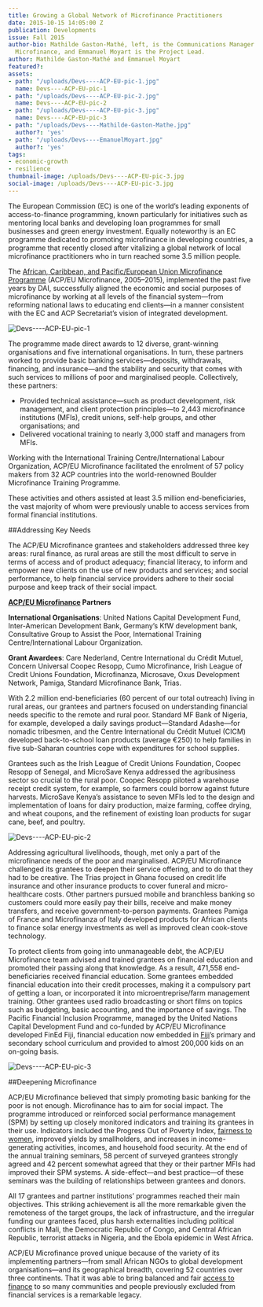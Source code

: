 ```yaml
---
title: Growing a Global Network of Microfinance Practitioners
date: 2015-10-15 14:05:00 Z
publication: Developments
issue: Fall 2015
author-bio: Mathilde Gaston-Mathé, left, is the Communications Manager for ACP/EU
  Microfinance, and Emmanuel Moyart is the Project Lead.
author: Mathilde Gaston-Mathé and Emmanuel Moyart
featured?: 
assets:
- path: "/uploads/Devs----ACP-EU-pic-1.jpg"
  name: Devs----ACP-EU-pic-1
- path: "/uploads/Devs----ACP-EU-pic-2.jpg"
  name: Devs----ACP-EU-pic-2
- path: "/uploads/Devs----ACP-EU-pic-3.jpg"
  name: Devs----ACP-EU-pic-3
- path: "/uploads/Devs----Mathilde-Gaston-Mathe.jpg"
  author?: 'yes'
- path: "/uploads/Devs----EmanuelMoyart.jpg"
  author?: 'yes'
tags:
- economic-growth
- resilience
thumbnail-image: /uploads/Devs----ACP-EU-pic-3.jpg
social-image: /uploads/Devs----ACP-EU-pic-3.jpg
---
```


The European Commission (EC) is one of the world’s leading exponents of access-to-finance programming, known particularly for initiatives such as  mentoring local banks and developing loan programmes for small businesses and green energy investment. Equally noteworthy is an EC programme dedicated to promoting microfinance in developing countries, a programme that recently closed after vitalizing a global network of local microfinance practitioners who in turn reached some 3.5 million people.




The [African, Caribbean, and Pacific/European Union Microfinance Programme](http://dai.com/our-work/projects/african-caribbean-and-pacific%E2%80%93european-union-microfinance-programme) (ACP/EU Microfinance, 2005–2015), implemented the past five years by DAI, successfully aligned the economic and social purposes of microfinance by working at all levels of the financial system—from reforming national laws to educating end clients—in a manner consistent with the EC and ACP Secretariat’s vision of integrated development.

![Devs----ACP-EU-pic-1](/uploads/Devs----ACP-EU-pic-1.jpg "The Nantkro village banking group meeting, Gozu village, Ghana. Photo courtesy of Jason Florio, for Concern Universal.") 

The programme made direct awards to 12 diverse, grant-winning organisations and five international organisations. In turn, these partners worked to provide basic banking services—deposits, withdrawals, financing, and insurance—and the stability and security that comes with such services to millions of poor and marginalised people. Collectively, these partners:

* Provided technical assistance—such as product development, risk management, and client protection principles—to 2,443 microfinance institutions (MFIs), credit unions, self-help groups, and other organisations; and
* Delivered vocational training to nearly 3,000 staff and managers from MFIs.

Working with the International Training Centre/International Labour Organization, ACP/EU Microfinance facilitated the enrolment of 57 policy makers from 32 ACP countries into the world-renowned Boulder Microfinance Training Programme.

These activities and others assisted at least 3.5 million end-beneficiaries, the vast majority of whom were previously unable to access services from formal financial institutions.

##Addressing Key Needs

The ACP/EU Microfinance grantees and stakeholders addressed three key areas: rural finance, as rural areas are still the most difficult to serve in terms of access and of product adequacy; financial literacy, to inform and empower new clients on the use of new products and services; and social performance, to help financial service providers adhere to their social purpose and keep track of their social impact.

<aside><p><strong><a href="http://www.acpeumicrofinance.org/">ACP/EU Microfinance</a> Partners</strong></p>
<p><strong>International Organisations</strong>:
United Nations Capital Development Fund, Inter-American Development Bank,
Germany’s KfW development bank, Consultative Group to Assist the Poor,
International Training Centre/International Labour Organization.</p>
<p><strong>Grant Awardees</strong>:
Care Nederland, Centre International du Crédit Mutuel, Concern Universal
Coopec Resopp, Cumo Microfinance, Irish League of Credit Unions Foundation,
Microfinanza, Microsave, Oxus Development Network, Pamiga, Standard Microfinance Bank, Trias.</p>
</aside>

With 2.2 million end-beneficiaries (60 percent of our total outreach) living in rural areas, our grantees and partners focused on understanding financial needs specific to the remote and rural poor. Standard MF Bank of Nigeria, for example, developed a daily savings product—Standard Adashe—for nomadic tribesmen, and the Centre International du Crédit Mutuel (CICM) developed back-to-school loan products (average €250) to help families in five sub-Saharan countries cope with expenditures for school supplies.

Grantees such as the Irish League of Credit Unions Foundation, Coopec Resopp of Senegal, and MicroSave Kenya addressed the agribusiness sector so crucial to the rural poor. Coopec Resopp piloted a warehouse receipt credit system, for example, so farmers could borrow against future harvests. MicroSave Kenya’s assistance to seven MFIs led to the design and implementation of loans for dairy production, maize farming, coffee drying, and wheat coupons, and the refinement of existing loan products for sugar cane, beef, and poultry.

![Devs----ACP-EU-pic-2](/uploads/Devs----ACP-EU-pic-2.jpg "A group meeting of Cumo Microfinance clients in a rural community near Lilongwe, Malawi. Photo courtesy of Mathilde Gaston-Mathé.") 

Addressing agricultural livelihoods, though, met only a part of the microfinance needs of the poor and marginalised. ACP/EU Microfinance challenged its grantees to deepen their service offering, and to do that they had to be creative. The Trias project in Ghana focused on credit life insurance and other insurance products to cover funeral and micro-healthcare costs. Other partners pursued mobile and branchless banking so customers could more easily pay their bills, receive and make money transfers, and receive government-to-person payments. Grantees Pamiga of France and Microfinanza of Italy developed products for African clients to finance solar energy investments as well as improved clean cook-stove technology.

To protect clients from going into unmanageable debt, the ACP/EU Microfinance team advised and trained grantees on financial education and promoted their passing along that knowledge. As a result, 471,558 end-beneficiaries received financial education. Some grantees embedded financial education into their credit processes, making it a compulsory part of getting a loan, or incorporated it into microentreprise/farm management training. Other grantees used radio broadcasting or short films on topics such as budgeting, basic accounting, and the importance of savings. The Pacific Financial Inclusion Programme, managed by the United Nations Capital Development Fund and co-funded by ACP/EU Microfinance developed FinEd Fiji, financial education now embedded in [Fiji](http://dai-global-developments.com/articles/are-the-pacific-islands-ripe-for-mobile-money/)’s primary and secondary school curriculum and provided to almost 200,000 kids on an on-going basis.

![Devs----ACP-EU-pic-3](/uploads/Devs----ACP-EU-pic-3.jpg "A Cumo Microfinance client takes pig to the market. Photo courtesy of Lisa Bjork.") 

##Deepening Microfinance

ACP/EU Microfinance believed that simply promoting basic banking for the poor is not enough. Microfinance has to aim for social impact. The programme introduced or reinforced social performance management (SPM) by setting up closely monitored indicators and  training its grantees in their use. Indicators included the Progress Out of Poverty Index, [fairness to women](http://dai-global-developments.com/articles/serving-the-missing-middle-creating-access-to-finance-for-female-owned-small-businesses-in-ethiopia/), improved yields by smallholders, and increases in income-generating activities, incomes, and household food security. At the end of the annual training seminars, 58 percent of surveyed grantees strongly agreed and 42 percent somewhat agreed that they or their partner MFIs had improved their SPM systems. A side-effect—and best practice—of these seminars was the building of relationships between grantees and donors.

All 17 grantees and partner institutions’ programmes reached their main objectives. This striking achievement is all the more remarkable given the remoteness of the target groups, the lack of infrastructure, and the irregular funding our grantees faced, plus harsh externalities including political conflicts in Mali, the Democratic Republic of Congo, and Central African Republic, terrorist attacks in Nigeria, and the Ebola epidemic in West Africa.

ACP/EU Microfinance proved unique because of the variety of its implementing partners—from small African NGOs to global development organisations—and its geographical breadth, covering 52 countries over three continents. That it was able to bring balanced and fair [access to finance](http://dai-global-developments.com/developments/financial-inclusion/) to so many communities and people previously excluded from financial services is a remarkable legacy.
